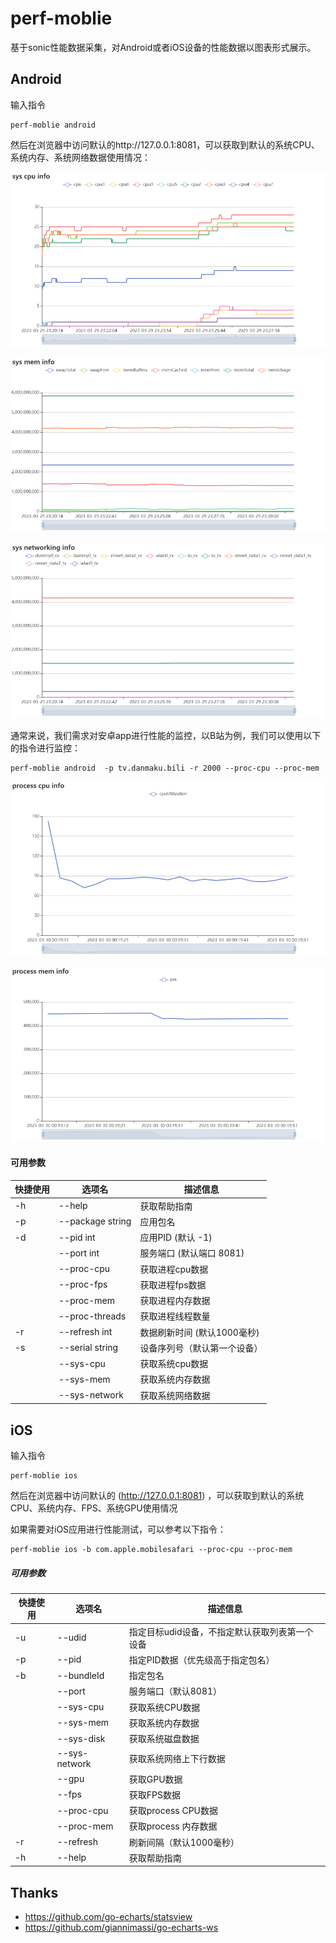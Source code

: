 # perf-moblie

基于sonic性能数据采集，对Android或者iOS设备的性能数据以图表形式展示。

## Android

输入指令

```
perf-moblie android
```

然后在浏览器中访问默认的http://127.0.0.1:8081，可以获取到默认的系统CPU、系统内存、系统网络数据使用情况：

![](https://github.com/aoliaoaoaojiao/perf-moblie/raw/master/doc/android/sys%20cpu%20info.png)

![](https://github.com/aoliaoaoaojiao/perf-moblie/raw/master/doc/android/sys%20mem%20info.png)

![](https://github.com/aoliaoaoaojiao/perf-moblie/raw/master/doc/android/sys%20networking%20info.png)

通常来说，我们需求对安卓app进行性能的监控，以B站为例，我们可以使用以下的指令进行监控：

```
perf-moblie android  -p tv.danmaku.bili -r 2000 --proc-cpu --proc-mem
```

![](https://github.com/aoliaoaoaojiao/perf-moblie/raw/master/doc/android/process%20cpu%20info.png)

![](https://github.com/aoliaoaoaojiao/perf-moblie/raw/master/doc/android/process%20mem%20info.png)

#### 可用参数

| 快捷使用 | 选项名           | 描述信息                     |
| -------- | ---------------- | ---------------------------- |
| -h       | --help           | 获取帮助指南                 |
| -p       | --package string | 应用包名                     |
| -d       | --pid int        | 应用PID (默认 -1)            |
|          | --port int       | 服务端口 (默认端口 8081)     |
|          | --proc-cpu       | 获取进程cpu数据              |
|          | --proc-fps       | 获取进程fps数据              |
|          | --proc-mem       | 获取进程内存数据             |
|          | --proc-threads   | 获取进程线程数量             |
| -r       | --refresh int    | 数据刷新时间 (默认1000毫秒)  |
| -s       | --serial string  | 设备序列号（默认第一个设备） |
|          | --sys-cpu        | 获取系统cpu数据              |
|          | --sys-mem        | 获取系统内存数据             |
|          | --sys-network    | 获取系统网络数据             |
## iOS

输入指令

```
perf-moblie ios
```

然后在浏览器中访问默认的 (http://127.0.0.1:8081) ，可以获取到默认的系统CPU、系统内存、FPS、系统GPU使用情况

如果需要对iOS应用进行性能测试，可以参考以下指令：

```
perf-moblie ios -b com.apple.mobilesafari --proc-cpu --proc-mem
```

##### 可用参数

| 快捷使用 | 选项名        | 描述信息                                       |
| -------- | ------------- | ---------------------------------------------- |
| -u       | --udid        | 指定目标udid设备，不指定默认获取列表第一个设备 |
| -p       | --pid         | 指定PID数据（优先级高于指定包名）              |
| -b       | --bundleId    | 指定包名                                       |
|          | --port        | 服务端口（默认8081）                           |
|          | --sys-cpu     | 获取系统CPU数据                                |
|          | --sys-mem     | 获取系统内存数据                               |
|          | --sys-disk    | 获取系统磁盘数据                               |
|          | --sys-network | 获取系统网络上下行数据                         |
|          | --gpu         | 获取GPU数据                                    |
|          | --fps         | 获取FPS数据                                    |
|          | --proc-cpu    | 获取process CPU数据                            |
|          | --proc-mem    | 获取process 内存数据                           |
| -r       | --refresh     | 刷新间隔（默认1000毫秒）                       |
| -h       | --help        | 获取帮助指南                                   |

## Thanks

- https://github.com/go-echarts/statsview
- https://github.com/giannimassi/go-echarts-ws

